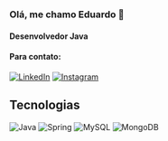 ### Olá, me chamo Eduardo 👋
#### Desenvolvedor Java

#### Para contato: 
[![LinkedIn](https://img.shields.io/badge/LinkedIn-0077B5?style=for-the-badge&logo=linkedin&logoColor=white)](https://www.linkedin.com/in/eduardofrfonseca/)  [![Instagram](https://img.shields.io/badge/Instagram-E4405F?style=for-the-badge&logo=instagram&logoColor=white)](https://instagram.com/edufrf90)

## Tecnologias

![Java](https://img.shields.io/badge/Java-ED8B00?style=for-the-badge&logo=openjdk&logoColor=white) ![Spring](https://img.shields.io/badge/Spring-6DB33F?style=for-the-badge&logo=spring&logoColor=white) ![MySQL](https://img.shields.io/badge/MySQL-00000F?style=for-the-badge&logo=mysql&logoColor=white) ![MongoDB](	https://img.shields.io/badge/MongoDB-4EA94B?style=for-the-badge&logo=mongodb&logoColor=white)



